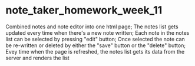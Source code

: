 # note_taker_homework_week_11
Combined notes and note editor into one html page;
The notes list gets updated every time when there's a new note written;
Each note in the notes list can be selected by pressing "edit" button;
Once selected the note can be re-written or deleted by either the "save" button or the "delete" button;
Evey time when the page is refreshed, the notes list gets its data from the server and renders the list
